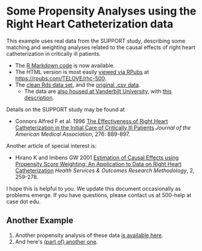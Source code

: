 # Some Propensity Analyses using the Right Heart Catheterization data

This example uses real data from the SUPPORT study, describing some matching and weighting analyses related to the causal effects of right heart catheterization in critically ill patients.

- The [R Markdown code](https://github.com/THOMASELOVE/500-data/blob/master/rhc/R/rhc_analysis.Rmd) is now available.
- The HTML version is most easily [viewed via RPubs](https://rpubs.com/TELOVE/rhc-500) at https://rpubs.com/TELOVE/rhc-500.
- The [clean Rds data set](https://github.com/THOMASELOVE/500-data/blob/master/rhc/data/rhc.Rds), and the [original .csv data](https://github.com/THOMASELOVE/500-data/blob/master/rhc/data/rhc.csv). 
    - The data are [also housed at Vanderbilt University](https://biostat.app.vumc.org/wiki/pub/Main/DataSets/rhc.csv), with [this description](https://biostat.app.vumc.org/wiki/pub/Main/DataSets/rhc.html).

Details on the SUPPORT study may be found at

- Connors Alfred F et al. 1996 [The Effectiveness of Right Heart Catheterization in the Initial Care of Critically Ill Patients](https://github.com/THOMASELOVE/500-2022/blob/main/sources/articles/Connors%20et%20al%201996%20JAMA%20The%20Right%20Heart%20Catheterization%20Study.pdf) *Journal of the American Medical Association*, 276: 889-897.

Another article of special interest is:

- Hirano K and Imbens GW 2001 [Estimation of Causal Effects using Propensity Score Weighting: An Application to Data on Right Heart Catheterization](https://github.com/THOMASELOVE/500-2022/blob/main/sources/articles/Hirano%20and%20Imbens%202001%20Weighting%20in%20RHC.pdf) *Health Services & Outcomes Research Methodology*, 2, 259-278.

I hope this is helpful to you. We update this document occasionally as problems emerge. If you have questions, please contact us at 500-help at case dot edu.

## Another Example

1. Another propensity analysis of these data [is available here](http://rstudio-pubs-static.s3.amazonaws.com/8257_c577ba847be34e89b85a326f20b6d6b9.html). 
2. And here's [(part of) another one](https://ehsanx.github.io/SARGC-TIMethods/).
